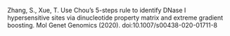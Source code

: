 Zhang, S., Xue, T. Use Chou’s 5-steps rule to identify DNase I hypersensitive sites via dinucleotide property matrix and extreme gradient boosting. Mol Genet Genomics (2020). doi:10.1007/s00438-020-01711-8
